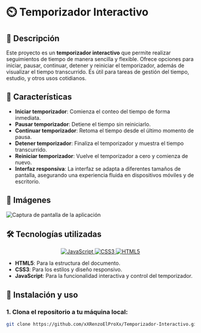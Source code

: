 # ⏲️ Temporizador Interactivo
## 📖 Descripción
Este proyecto es un **temporizador interactivo** que permite realizar seguimientos de tiempo de manera sencilla y flexible. Ofrece opciones para iniciar, pausar, continuar, detener y reiniciar el temporizador, además de visualizar el tiempo transcurrido. Es útil para tareas de gestión del tiempo, estudio, y otros usos cotidianos.

## 🌟 Características
- **Iniciar temporizador**: Comienza el conteo del tiempo de forma inmediata.
- **Pausar temporizador**: Detiene el tiempo sin reiniciarlo.
- **Continuar temporizador**: Retoma el tiempo desde el último momento de pausa.
- **Detener temporizador**: Finaliza el temporizador y muestra el tiempo transcurrido.
- **Reiniciar temporizador**: Vuelve el temporizador a cero y comienza de nuevo.
- **Interfaz responsiva**: La interfaz se adapta a diferentes tamaños de pantalla, asegurando una experiencia fluida en dispositivos móviles y de escritorio.

## 📸 Imágenes
![Captura de pantalla de la aplicación](./screenshot.jpeg)

## 🛠️ Tecnologías utilizadas
<p align="center">
  <a href="https://developer.mozilla.org/es/docs/Web/JavaScript" target="_blank">
    <img src="https://img.shields.io/badge/JavaScript-F7DF1E?style=for-the-badge&logo=javascript&logoColor=black" alt="JavaScript"/>
  </a>
  <a href="https://developer.mozilla.org/es/docs/Web/CSS" target="_blank">
    <img src="https://img.shields.io/badge/CSS3-1572B6?style=for-the-badge&logo=css3&logoColor=white" alt="CSS3"/>
  </a>
  <a href="https://developer.mozilla.org/es/docs/HTML/HTML5" target="_blank">
    <img src="https://img.shields.io/badge/HTML5-E34F26?style=for-the-badge&logo=html5&logoColor=white" alt="HTML5"/>
  </a>
</p>

- **HTML5**: Para la estructura del documento.
- **CSS3**: Para los estilos y diseño responsivo.
- **JavaScript**: Para la funcionalidad interactiva y control del temporizador.

## 🚀 Instalación y uso
### 1. Clona el repositorio a tu máquina local:
```bash
git clone https://github.com/xXRenzoElProXx/Temporizador-Interactivo.git
```
